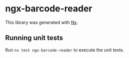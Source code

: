 # ngx-barcode-reader

This library was generated with [Nx](https://nx.dev).

## Running unit tests

Run `nx test ngx-barcode-reader` to execute the unit tests.
